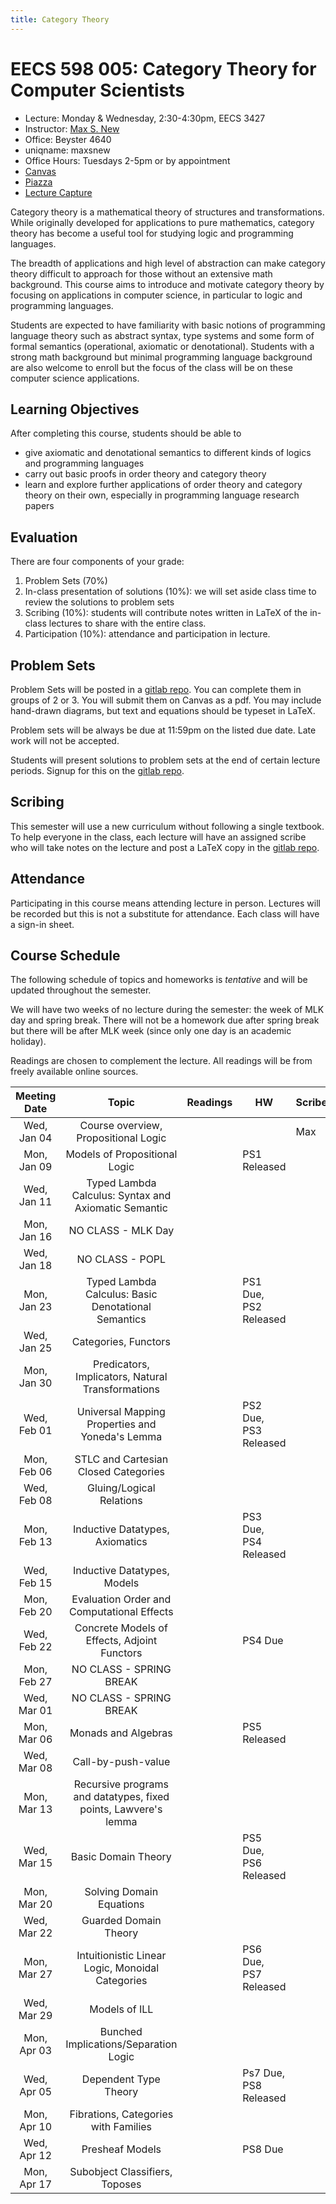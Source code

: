 ```yaml
---
title: Category Theory
---
```


# EECS 598 005: Category Theory for Computer Scientists
- Lecture: Monday & Wednesday, 2:30-4:30pm, EECS 3427
- Instructor: [Max S. New][maxsnew]
- Office: Beyster 4640
- uniqname: maxsnew
- Office Hours: Tuesdays 2-5pm or by appointment
- [Canvas][canvas]
- [Piazza][piazza]
- [Lecture Capture][leccap]

Category theory is a mathematical theory of structures and
transformations. While originally developed for applications to pure
mathematics, category theory has become a useful tool for studying
logic and programming languages.

The breadth of applications and high level of abstraction can make
category theory difficult to approach for those without an extensive
math background. This course aims to introduce and motivate category
theory by focusing on applications in computer science, in particular
to logic and programming languages.

Students are expected to have familiarity with basic notions of
programming language theory such as abstract syntax, type systems and
some form of formal semantics (operational, axiomatic or
denotational). Students with a strong math background but minimal
programming language background are also welcome to enroll but the
focus of the class will be on these computer science applications.

## Learning Objectives

After completing this course, students should be able to

- give axiomatic and denotational semantics to different kinds of
  logics and programming languages
- carry out basic proofs in order theory and category theory
- learn and explore further applications of order theory and category
  theory on their own, especially in programming language research
  papers

## Evaluation

There are four components of your grade:
1. Problem Sets (70%)
2. In-class presentation of solutions (10%): we will set aside class
   time to review the solutions to problem sets
3. Scribing (10%): students will contribute notes written in LaTeX of
   the in-class lectures to share with the entire class.
4. Participation (10%): attendance and participation in lecture.

## Problem Sets

Problem Sets will be posted in a [gitlab repo][signups]. You can
complete them in groups of 2 or 3. You will submit them on Canvas as a
pdf. You may include hand-drawn diagrams, but text and equations
should be typeset in LaTeX.

Problem sets will be always be due at 11:59pm on the listed due
date. Late work will not be accepted.

Students will present solutions to problem sets at the end of certain
lecture periods. Signup for this on the [gitlab repo][signups].

## Scribing

This semester will use a new curriculum without following a single
textbook. To help everyone in the class, each lecture will have an
assigned scribe who will take notes on the lecture and post a LaTeX
copy in the [gitlab repo][signups].

## Attendance

Participating in this course means attending lecture in
person. Lectures will be recorded but this is not a substitute for
attendance. Each class will have a sign-in sheet.

## Course Schedule

The following schedule of topics and homeworks is *tentative* and will
be updated throughout the semester. 

We will have two weeks of no lecture during the semester: the week of
MLK day and spring break. There will not be a homework due after
spring break but there will be after MLK week (since only one day is
an academic holiday).

Readings are chosen to complement the lecture. All readings will be
from freely available online sources.

| Meeting Date | Topic                                                           | Readings | HW                    | Scribe |
|:------------:|:---------------------------------------------------------------:|:--------:|-----------------------|--------|
| Wed, Jan 04  | Course overview, Propositional Logic                            |          |                       | Max    |
| Mon, Jan 09  | Models of Propositional Logic                                   |          | PS1 Released          |        |
| Wed, Jan 11  | Typed Lambda Calculus: Syntax and Axiomatic Semantic            |          |                       |        |
| Mon, Jan 16  | NO CLASS - MLK Day                                              |          |                       |        |
| Wed, Jan 18  | NO CLASS - POPL                                                 |          |                       |        |
| Mon, Jan 23  | Typed Lambda Calculus: Basic Denotational Semantics             |          | PS1 Due, PS2 Released |        |
| Wed, Jan 25  | Categories, Functors                                            |          |                       |        |
| Mon, Jan 30  | Predicators, Implicators, Natural Transformations               |          |                       |        |
| Wed, Feb 01  | Universal Mapping Properties and Yoneda's Lemma                 |          | PS2 Due, PS3 Released |        |
| Mon, Feb 06  | STLC and Cartesian Closed Categories                            |          |                       |        |
| Wed, Feb 08  | Gluing/Logical Relations                                        |          |                       |        |
| Mon, Feb 13  | Inductive Datatypes, Axiomatics                                 |          | PS3 Due, PS4 Released |        |
| Wed, Feb 15  | Inductive Datatypes, Models                                     |          |                       |        |
| Mon, Feb 20  | Evaluation Order and Computational Effects                      |          |                       |        |
| Wed, Feb 22  | Concrete Models of Effects, Adjoint Functors                    |          | PS4 Due               |        |
| Mon, Feb 27  | NO CLASS - SPRING BREAK                                         |          |                       |        |
| Wed, Mar 01  | NO CLASS - SPRING BREAK                                         |          |                       |        |
| Mon, Mar 06  | Monads and Algebras                                             |          | PS5 Released          |        |
| Wed, Mar 08  | Call-by-push-value                                              |          |                       |        |
| Mon, Mar 13  | Recursive programs and datatypes, fixed points, Lawvere's lemma |          |                       |        |
| Wed, Mar 15  | Basic Domain Theory                                             |          | PS5 Due, PS6 Released |        |
| Mon, Mar 20  | Solving Domain Equations                                        |          |                       |        |
| Wed, Mar 22  | Guarded Domain Theory                                           |          |                       |        |
| Mon, Mar 27  | Intuitionistic Linear Logic, Monoidal Categories                |          | PS6 Due, PS7 Released |        |
| Wed, Mar 29  | Models of ILL                                                   |          |                       |        |
| Mon, Apr 03  | Bunched Implications/Separation Logic                           |          |                       |        |
| Wed, Apr 05  | Dependent Type Theory                                           |          | Ps7 Due, PS8 Released |        |
| Mon, Apr 10  | Fibrations, Categories with Families                            |          |                       |        |
| Wed, Apr 12  | Presheaf Models                                                 |          | PS8 Due               |        |
| Mon, Apr 17  | Subobject Classifiers, Toposes                                  |          |                       |        |


[maxsnew]: http://maxsnew.com
[canvas]: https://umich.instructure.com/courses/574129
[piazza]: https://piazza.com/class/lcgj8zh7crs1ba/
[signups]: https://gitlab.eecs.umich.edu/598-wi23/scribed-notes
[leccap]: https://leccap.engin.umich.edu/leccap/site/z02eb2esrpaddy7cnwz
